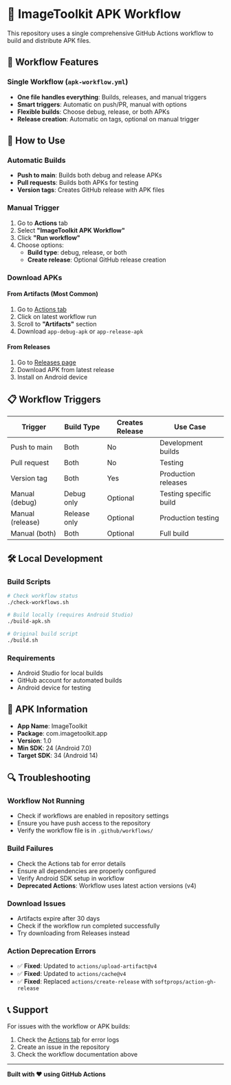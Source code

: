 # 📱 ImageToolkit APK Workflow

This repository uses a single comprehensive GitHub Actions workflow to build and distribute APK files.

## 🚀 Workflow Features

### **Single Workflow** (`apk-workflow.yml`)
- **One file handles everything**: Builds, releases, and manual triggers
- **Smart triggers**: Automatic on push/PR, manual with options
- **Flexible builds**: Choose debug, release, or both APKs
- **Release creation**: Automatic on tags, optional on manual trigger

## 🔧 How to Use

### **Automatic Builds**
- **Push to main**: Builds both debug and release APKs
- **Pull requests**: Builds both APKs for testing
- **Version tags**: Creates GitHub release with APK files

### **Manual Trigger**
1. Go to **Actions** tab
2. Select **"ImageToolkit APK Workflow"**
3. Click **"Run workflow"**
4. Choose options:
   - **Build type**: debug, release, or both
   - **Create release**: Optional GitHub release creation

### **Download APKs**

#### **From Artifacts** (Most Common)
1. Go to [Actions tab](https://github.com/wahidsuman/Image-toolkit-/actions)
2. Click on latest workflow run
3. Scroll to **"Artifacts"** section
4. Download `app-debug-apk` or `app-release-apk`

#### **From Releases**
1. Go to [Releases page](https://github.com/wahidsuman/Image-toolkit-/releases)
2. Download APK from latest release
3. Install on Android device

## 📋 Workflow Triggers

| Trigger | Build Type | Creates Release | Use Case |
|---------|------------|-----------------|----------|
| Push to main | Both | No | Development builds |
| Pull request | Both | No | Testing |
| Version tag | Both | Yes | Production releases |
| Manual (debug) | Debug only | Optional | Testing specific build |
| Manual (release) | Release only | Optional | Production testing |
| Manual (both) | Both | Optional | Full build |

## 🛠️ Local Development

### **Build Scripts**
```bash
# Check workflow status
./check-workflows.sh

# Build locally (requires Android Studio)
./build-apk.sh

# Original build script
./build.sh
```

### **Requirements**
- Android Studio for local builds
- GitHub account for automated builds
- Android device for testing

## 📱 APK Information

- **App Name**: ImageToolkit
- **Package**: com.imagetoolkit.app
- **Version**: 1.0
- **Min SDK**: 24 (Android 7.0)
- **Target SDK**: 34 (Android 14)

## 🔍 Troubleshooting

### **Workflow Not Running**
- Check if workflows are enabled in repository settings
- Ensure you have push access to the repository
- Verify the workflow file is in `.github/workflows/`

### **Build Failures**
- Check the Actions tab for error details
- Ensure all dependencies are properly configured
- Verify Android SDK setup in workflow
- **Deprecated Actions**: Workflow uses latest action versions (v4)

### **Download Issues**
- Artifacts expire after 30 days
- Check if the workflow run completed successfully
- Try downloading from Releases instead

### **Action Deprecation Errors**
- ✅ **Fixed**: Updated to `actions/upload-artifact@v4`
- ✅ **Fixed**: Updated to `actions/cache@v4`
- ✅ **Fixed**: Replaced `actions/create-release` with `softprops/action-gh-release`

## 📞 Support

For issues with the workflow or APK builds:
1. Check the [Actions tab](https://github.com/wahidsuman/Image-toolkit-/actions) for error logs
2. Create an issue in the repository
3. Check the workflow documentation above

---

**Built with ❤️ using GitHub Actions**